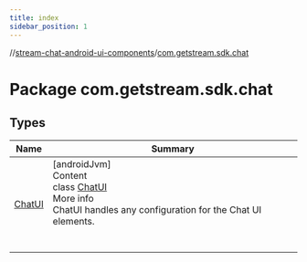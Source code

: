 ```yaml
---
title: index
sidebar_position: 1
---
```

//[stream-chat-android-ui-components](../../index.md)/[com.getstream.sdk.chat](index.md)



# Package com.getstream.sdk.chat  


## Types  
  
|  Name |  Summary | 
|---|---|
| <a name="com.getstream.sdk.chat/ChatUI///PointingToDeclaration/"></a>[ChatUI](ChatUI/index.md)| <a name="com.getstream.sdk.chat/ChatUI///PointingToDeclaration/"></a>[androidJvm]  <br/>Content  <br/>class [ChatUI](ChatUI/index.md)  <br/>More info  <br/>ChatUI handles any configuration for the Chat UI elements.  <br/><br/><br/>|

